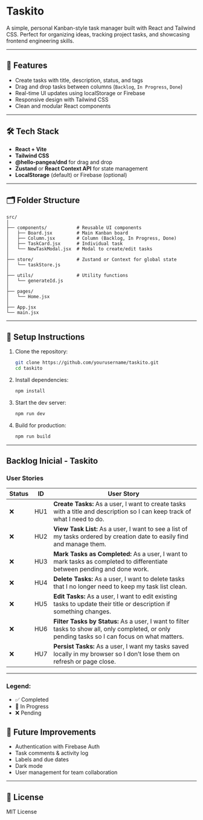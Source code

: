 # Taskito

A simple, personal Kanban-style task manager built with React and Tailwind CSS. Perfect for organizing ideas, tracking project tasks, and showcasing frontend engineering skills.

---

## 🚀 Features

* Create tasks with title, description, status, and tags
* Drag and drop tasks between columns (`Backlog`, `In Progress`, `Done`)
* Real-time UI updates using localStorage or Firebase
* Responsive design with Tailwind CSS
* Clean and modular React components

---

## 🛠 Tech Stack

* **React + Vite**
* **Tailwind CSS**
* **@hello-pangea/dnd** for drag and drop
* **Zustand** or **React Context API** for state management
* **LocalStorage** (default) or Firebase (optional)

---

## 🗂 Folder Structure

```
src/
│
├── components/           # Reusable UI components
│   ├── Board.jsx         # Main Kanban board
│   ├── Column.jsx        # Column (Backlog, In Progress, Done)
│   ├── TaskCard.jsx      # Individual task
│   └── NewTaskModal.jsx  # Modal to create/edit tasks
│
├── store/                # Zustand or Context for global state
│   └── taskStore.js
│
├── utils/                # Utility functions
│   └── generateId.js
│
├── pages/
│   └── Home.jsx
│
├── App.jsx
└── main.jsx
```

---

## 🧪 Setup Instructions

1. Clone the repository:

   ```bash
   git clone https://github.com/yourusername/taskito.git
   cd taskito
   ```

2. Install dependencies:

   ```bash
   npm install
   ```

3. Start the dev server:

   ```bash
   npm run dev
   ```

4. Build for production:

   ```bash
   npm run build
   ```

---

## Backlog Inicial - Taskito

### User Stories

| Status | ID  | User Story                              |
|--------|-----|---------------------------------------|
| ❌     | HU1 | **Create Tasks:** As a user, I want to create tasks with a title and description so I can keep track of what I need to do. |
| ❌     | HU2 | **View Task List:** As a user, I want to see a list of my tasks ordered by creation date to easily find and manage them. |
| ❌     | HU3 | **Mark Tasks as Completed:** As a user, I want to mark tasks as completed to differentiate between pending and done work. |
| ❌     | HU4 | **Delete Tasks:** As a user, I want to delete tasks that I no longer need to keep my task list clean. |
| ❌     | HU5 | **Edit Tasks:** As a user, I want to edit existing tasks to update their title or description if something changes. |
| ❌     | HU6 | **Filter Tasks by Status:** As a user, I want to filter tasks to show all, only completed, or only pending tasks so I can focus on what matters. |
| ❌     | HU7 | **Persist Tasks:** As a user, I want my tasks saved locally in my browser so I don’t lose them on refresh or page close. |

---

### Legend:

- ✅ Completed
- 🔄 In Progress
- ❌ Pending


## 🧠 Future Improvements

* Authentication with Firebase Auth
* Task comments & activity log
* Labels and due dates
* Dark mode
* User management for team collaboration

---

## 📄 License

MIT License
